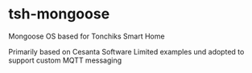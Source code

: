 # tsh-mongoose
Mongoose OS based for Tonchiks Smart Home

Primarily based on Cesanta Software Limited examples und adopted to support custom MQTT messaging
